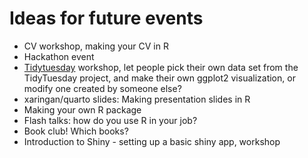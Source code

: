 # Ideas for future events

- CV workshop, making your CV in R
- Hackathon event
- [Tidytuesday](https://www.tidytuesday.com/) workshop, let people pick their own data set from the TidyTuesday project, and make their own ggplot2 visualization, or modify one created by someone else?
- xaringan/quarto slides: Making presentation slides in R
- Making your own R package
- Flash talks: how do you use R in your job?
- Book club! Which books?
- Introduction to Shiny - setting up a basic shiny app, workshop

